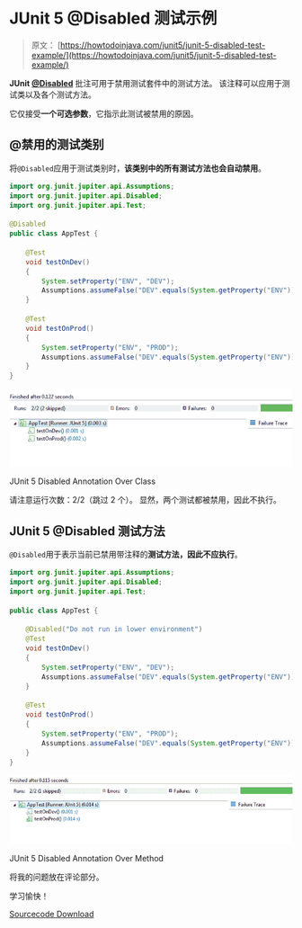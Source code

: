 # JUnit 5 @Disabled 测试示例

> 原文： [https://howtodoinjava.com/junit5/junit-5-disabled-test-example/](https://howtodoinjava.com/junit5/junit-5-disabled-test-example/)

**JUnit [@Disabled](http://junit.org/junit5/docs/current/api/org/junit/jupiter/api/Disabled.html)** 批注可用于禁用测试套件中的测试方法。 该注释可以应用于测试类以及各个测试方法。

它仅接受**一个可选参数**，它指示此测试被禁用的原因。

## @禁用的测试类别

将`@Disabled`应用于测试类别时，**该类别中的所有测试方法也会自动禁用**。

```java
import org.junit.jupiter.api.Assumptions;
import org.junit.jupiter.api.Disabled;
import org.junit.jupiter.api.Test;

@Disabled
public class AppTest {

	@Test
    void testOnDev() 
	{
		System.setProperty("ENV", "DEV");
        Assumptions.assumeFalse("DEV".equals(System.getProperty("ENV")));
    }

	@Test
    void testOnProd() 
	{
		System.setProperty("ENV", "PROD");
        Assumptions.assumeFalse("DEV".equals(System.getProperty("ENV")));
    }
}

```

![JUnit 5 Disabled Annotation Over Class](img/f89d2d61b89111d2a3f783c12bf6ddb4.png)

JUnit 5 Disabled Annotation Over Class



请注意运行次数：2/2（跳过 2 个）。 显然，两个测试都被禁用，因此不执行。

## JUnit 5 @Disabled 测试方法

`@Disabled`用于表示当前已禁用带注释的**测试方法，因此不应执行**。

```java
import org.junit.jupiter.api.Assumptions;
import org.junit.jupiter.api.Disabled;
import org.junit.jupiter.api.Test;

public class AppTest {

	@Disabled("Do not run in lower environment")
	@Test
    void testOnDev() 
	{
		System.setProperty("ENV", "DEV");
        Assumptions.assumeFalse("DEV".equals(System.getProperty("ENV")));
    }

	@Test
    void testOnProd() 
	{
		System.setProperty("ENV", "PROD");
        Assumptions.assumeFalse("DEV".equals(System.getProperty("ENV")));
    }
}

```

![JUnit 5 Disabled Annotation Over Method](img/ca156a5524c6e5b84062a6eadb029648.png)

JUnit 5 Disabled Annotation Over Method



将我的问题放在评论部分。

学习愉快！

[Sourcecode Download](https://github.com/lokeshgupta1981/Junit5Examples/tree/master/JUnit5Examples)